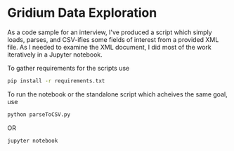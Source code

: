 # Gridium Data Exploration

As a code sample for an interview, I've produced a script which simply loads, parses, and CSV-ifies some fields of interest from a provided XML file. As I needed to examine the XML document, I did most of the work iteratively in a Jupyter notebook. 

To gather requirements for the scripts use
```bash
pip install -r requirements.txt
```
To run the notebook or the standalone script which acheives the same goal, use
```bash
python parseToCSV.py
```
OR
```bash
jupyter notebook
```
